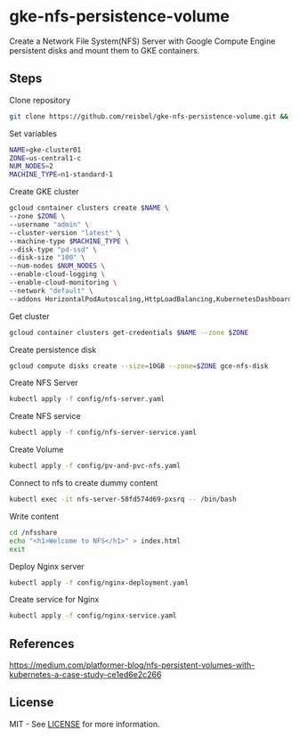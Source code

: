 # gke-nfs-persistence-volume

Create a Network File System(NFS) Server with Google Compute Engine persistent disks and mount them to GKE containers.

## Steps

Clone repository

```bash
git clone https://github.com/reisbel/gke-nfs-persistence-volume.git && cd gke-nfs-persistence-volume
```

Set variables

```bash
NAME=gke-cluster01
ZONE=us-central1-c
NUM_NODES=2
MACHINE_TYPE=n1-standard-1
```

Create GKE cluster

```bash
gcloud container clusters create $NAME \
--zone $ZONE \
--username "admin" \
--cluster-version "latest" \
--machine-type $MACHINE_TYPE \
--disk-type "pd-ssd" \
--disk-size "100" \
--num-nodes $NUM_NODES \
--enable-cloud-logging \
--enable-cloud-monitoring \
--network "default" \
--addons HorizontalPodAutoscaling,HttpLoadBalancing,KubernetesDashboard
```

Get cluster

```bash
gcloud container clusters get-credentials $NAME --zone $ZONE
```

Create persistence disk

```bash
gcloud compute disks create --size=10GB --zone=$ZONE gce-nfs-disk
```

Create NFS Server

```bash
kubectl apply -f config/nfs-server.yaml
```

Create NFS service

```bash
kubectl apply -f config/nfs-server-service.yaml
```

Create Volume

```bash
kubectl apply -f config/pv-and-pvc-nfs.yaml
```

Connect to nfs to create dummy content

```bash
kubectl exec -it nfs-server-58fd574d69-pxsrq -- /bin/bash
```

Write content

```bash
cd /nfsshare
echo "<h1>Welcome to NFS</h1>" > index.html
exit
```

Deploy Nginx server

```bash
kubectl apply -f config/nginx-deployment.yaml
```

Create service for Nginx

```bash
kubectl apply -f config/nginx-service.yaml
```

## References

https://medium.com/platformer-blog/nfs-persistent-volumes-with-kubernetes-a-case-study-ce1ed6e2c266


## License

MIT - See [LICENSE](LICENSE) for more information.
